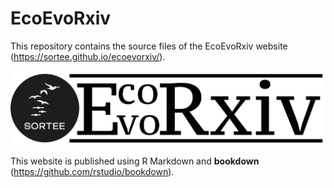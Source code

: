 # EcoEvoRxiv

This repository contains the source files of the EcoEvoRxiv website (<https://sortee.github.io/ecoevorxiv/>).

![](assets/logo.png)

This website is published using R Markdown and **bookdown** (<https://github.com/rstudio/bookdown>).
